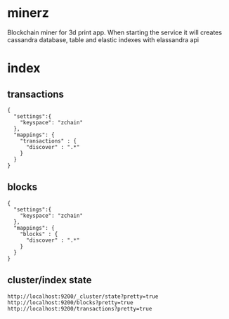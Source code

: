 # minerz

Blockchain miner for 3d print app. When starting the service it will creates cassandra database,
table and elastic indexes with elassandra api

# index 

## transactions

```
{
  "settings":{
    "keyspace": "zchain"
  },
  "mappings": {
    "transactions" : {
      "discover" : ".*"
    }
  }
}
```

## blocks

```
{
  "settings":{
    "keyspace": "zchain"
  },
  "mappings": {
    "blocks" : {
      "discover" : ".*"
    }
  }
}
```

## cluster/index state

```
http://localhost:9200/_cluster/state?pretty=true
http://localhost:9200/blocks?pretty=true
http://localhost:9200/transactions?pretty=true
```
